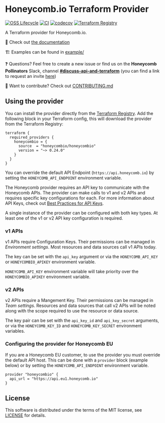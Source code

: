 # Honeycomb.io Terraform Provider

[![OSS Lifecycle](https://img.shields.io/osslifecycle/honeycombio/terraform-provider-honeycombio)](https://github.com/honeycombio/home/blob/main/honeycomb-oss-lifecycle-and-practices.md)
[![CI](https://github.com/honeycombio/terraform-provider-honeycombio/workflows/CI/badge.svg)](https://github.com/honeycombio/terraform-provider-honeycombio/actions)
[![codecov](https://codecov.io/gh/honeycombio/terraform-provider-honeycombio/branch/main/graph/badge.svg)](https://codecov.io/gh/honeycombio/terraform-provider-honeycombio)
[![Terraform Registry](https://img.shields.io/github/v/release/honeycombio/terraform-provider-honeycombio?color=5e4fe3&label=Terraform%20Registry&logo=terraform&sort=semver)](https://registry.terraform.io/providers/honeycombio/honeycombio/latest)

A Terraform provider for Honeycomb.io.

📄 Check out [the documentation](https://registry.terraform.io/providers/honeycombio/honeycombio/latest/docs)

🏗️ Examples can be found in [example/](example/)

❓ Questions? Feel free to create a new issue or find us on the **Honeycomb Pollinators** Slack, channel [**#discuss-api-and-terraform**](https://honeycombpollinators.slack.com/archives/C017T9FFT0D) (you can find a link to request an invite [here](https://www.honeycomb.io/blog/spread-the-love-appreciating-our-pollinators-community/))

🔧 Want to contribute? Check out [CONTRIBUTING.md](./CONTRIBUTING.md)

## Using the provider

You can install the provider directly from the [Terraform Registry](https://registry.terraform.io/providers/honeycombio/honeycombio/latest).
Add the following block in your Terraform config, this will download the provider from the Terraform Registry:

```hcl
terraform {
  required_providers {
    honeycombio = {
      source  = "honeycombio/honeycombio"
      version = "~> 0.24.0"
    }
  }
}
```

You can override the default API Endpoint (`https://api.honeycomb.io`) by setting the `HONEYCOMB_API_ENDPOINT` environment variable.

The Honeycomb provider requires an API key to communicate with the Honeycomb APIs.
The provider can make calls to v1 and v2 APIs and requires specific key configurations for each.
For more information about API Keys, check out [Best Practices for API Keys](https://docs.honeycomb.io/get-started/best-practices/api-keys/).

A single instance of the provider can be configured with both key types.
At least one of the v1 or v2 API key configuration is required.

### v1 APIs

v1 APIs require Configuration Keys.
Their permissions can be managed in _Environment settings_.
Most resources and data sources call v1 APIs today.

The key can be set with the `api_key` argument or via the `HONEYCOMB_API_KEY` or `HONEYCOMBIO_APIKEY` environment variable.

`HONEYCOMB_API_KEY` environment variable will take priority over the `HONEYCOMBIO_APIKEY` environment variable.

### v2 APIs

v2 APIs require a Mangement Key.
Their permissions can be managed in _Team settings_.
Resources and data sources that call v2 APIs will be noted along with the scope required to use the resource or data source.

The key pair can be set with the `api_key_id` and `api_key_secret` arguments, or via the `HONEYCOMB_KEY_ID` and `HONEYCOMB_KEY_SECRET` environment variables.

### Configuring the provider for Honeycomb EU

If you are a Honeycomb EU customer, to use the provider you must override the default API host.
This can be done with a `provider` block (example below) or by setting the `HONEYCOMB_API_ENDPOINT` environment variable.

```hcl
provider "honeycombio" {
  api_url = "https://api.eu1.honeycomb.io"
}
```

## License

This software is distributed under the terms of the MIT license, see [LICENSE](./LICENSE) for details.
